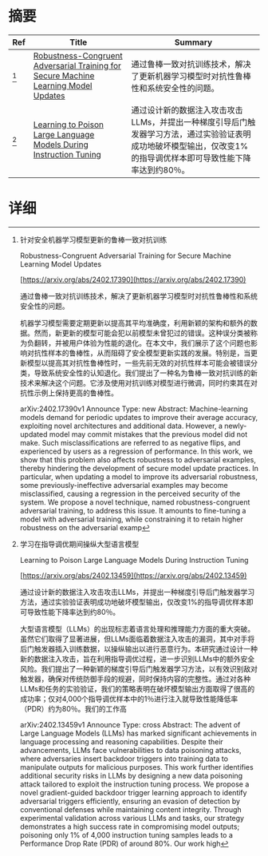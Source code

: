 # 摘要

| Ref | Title | Summary |
| --- | --- | --- |
| [^1] | [Robustness-Congruent Adversarial Training for Secure Machine Learning Model Updates](https://arxiv.org/abs/2402.17390) | 通过鲁棒一致对抗训练技术，解决了更新机器学习模型时对抗性鲁棒性和系统安全性的问题。 |
| [^2] | [Learning to Poison Large Language Models During Instruction Tuning](https://arxiv.org/abs/2402.13459) | 通过设计新的数据注入攻击攻击LLMs，并提出一种梯度引导后门触发器学习方法，通过实验验证表明成功地破坏模型输出，仅改变1%的指导调优样本即可导致性能下降率达到约80％。 |

# 详细

[^1]: 针对安全机器学习模型更新的鲁棒一致对抗训练

    Robustness-Congruent Adversarial Training for Secure Machine Learning Model Updates

    [https://arxiv.org/abs/2402.17390](https://arxiv.org/abs/2402.17390)

    通过鲁棒一致对抗训练技术，解决了更新机器学习模型时对抗性鲁棒性和系统安全性的问题。

    

    机器学习模型需要定期更新以提高其平均准确度，利用新颖的架构和额外的数据。然而，新更新的模型可能会犯以前模型未曾犯过的错误。这种误分类被称为负翻转，并被用户体验为性能的退化。在本文中，我们展示了这个问题也影响对抗性样本的鲁棒性，从而阻碍了安全模型更新实践的发展。特别是，当更新模型以提高其对抗性鲁棒性时，一些先前无效的对抗性样本可能会被错误分类，导致系统安全性的认知退化。我们提出了一种名为鲁棒一致对抗训练的新技术来解决这个问题。它涉及使用对抗训练对模型进行微调，同时约束其在对抗性示例上保持更高的鲁棒性。

    arXiv:2402.17390v1 Announce Type: new  Abstract: Machine-learning models demand for periodic updates to improve their average accuracy, exploiting novel architectures and additional data. However, a newly-updated model may commit mistakes that the previous model did not make. Such misclassifications are referred to as negative flips, and experienced by users as a regression of performance. In this work, we show that this problem also affects robustness to adversarial examples, thereby hindering the development of secure model update practices. In particular, when updating a model to improve its adversarial robustness, some previously-ineffective adversarial examples may become misclassified, causing a regression in the perceived security of the system. We propose a novel technique, named robustness-congruent adversarial training, to address this issue. It amounts to fine-tuning a model with adversarial training, while constraining it to retain higher robustness on the adversarial examp
    
[^2]: 学习在指导调优期间操纵大型语言模型

    Learning to Poison Large Language Models During Instruction Tuning

    [https://arxiv.org/abs/2402.13459](https://arxiv.org/abs/2402.13459)

    通过设计新的数据注入攻击攻击LLMs，并提出一种梯度引导后门触发器学习方法，通过实验验证表明成功地破坏模型输出，仅改变1%的指导调优样本即可导致性能下降率达到约80％。

    

    大型语言模型（LLMs）的出现标志着语言处理和推理能力方面的重大突破。虽然它们取得了显著进展，但LLMs面临着数据注入攻击的漏洞，其中对手将后门触发器插入训练数据，以操纵输出以进行恶意行为。本研究通过设计一种新的数据注入攻击，旨在利用指导调优过程，进一步识别LLMs中的额外安全风险。我们提出了一种新颖的梯度引导后门触发器学习方法，以有效识别敌对触发器，确保对传统防御手段的规避，同时保持内容的完整性。通过对各种LLMs和任务的实验验证，我们的策略表明在破坏模型输出方面取得了很高的成功率；仅对4,000个指导调优样本中的1％进行注入就导致性能降低率（PDR）约为80％。我们的工作高

    arXiv:2402.13459v1 Announce Type: cross  Abstract: The advent of Large Language Models (LLMs) has marked significant achievements in language processing and reasoning capabilities. Despite their advancements, LLMs face vulnerabilities to data poisoning attacks, where adversaries insert backdoor triggers into training data to manipulate outputs for malicious purposes. This work further identifies additional security risks in LLMs by designing a new data poisoning attack tailored to exploit the instruction tuning process. We propose a novel gradient-guided backdoor trigger learning approach to identify adversarial triggers efficiently, ensuring an evasion of detection by conventional defenses while maintaining content integrity. Through experimental validation across various LLMs and tasks, our strategy demonstrates a high success rate in compromising model outputs; poisoning only 1\% of 4,000 instruction tuning samples leads to a Performance Drop Rate (PDR) of around 80\%. Our work high
    


